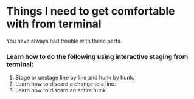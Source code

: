 # Things I need to get comfortable with from terminal

You have always had trouble with these parts.

### Learn how to do the following using interactive staging from terminal:

1. Stage or unstage line by line and hunk by hunk.
1. Learn how to discard a change to a line.
1. Learn how to discard an entire hunk.

